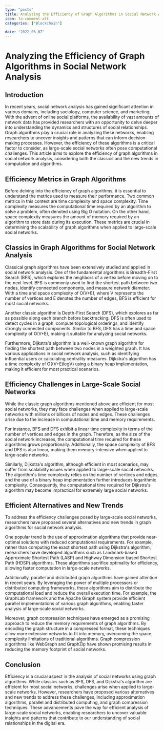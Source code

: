 ```yaml
---
type: "posts"
title: Analyzing the Efficiency of Graph Algorithms in Social Network Analysis
icon: fa-comment-alt
categories: ["Blockchain"]

date: "2022-03-07"
---
```




# Analyzing the Efficiency of Graph Algorithms in Social Network Analysis

## Introduction
In recent years, social network analysis has gained significant attention in various domains, including sociology, computer science, and marketing. With the advent of online social platforms, the availability of vast amounts of network data has provided researchers with an opportunity to delve deeper into understanding the dynamics and structures of social relationships. Graph algorithms play a crucial role in analyzing these networks, enabling researchers to uncover insights and patterns that can inform decision-making processes. However, the efficiency of these algorithms is a critical factor to consider, as large-scale social networks often pose computational challenges. This article aims to explore the efficiency of graph algorithms in social network analysis, considering both the classics and the new trends in computation and algorithms.

## Efficiency Metrics in Graph Algorithms
Before delving into the efficiency of graph algorithms, it is essential to understand the metrics used to measure their performance. Two common metrics in this context are time complexity and space complexity. Time complexity measures the computational time required by an algorithm to solve a problem, often denoted using Big O notation. On the other hand, space complexity measures the amount of memory required by an algorithm to store data during its execution. These metrics are crucial in determining the scalability of graph algorithms when applied to large-scale social networks.

## Classics in Graph Algorithms for Social Network Analysis
Classical graph algorithms have been extensively studied and applied in social network analysis. One of the fundamental algorithms is Breadth-First Search (BFS), which explores the neighbors of a vertex before moving on to the next level. BFS is commonly used to find the shortest path between two nodes, identify connected components, and measure network diameter. With a time and space complexity of O(V+E), where V represents the number of vertices and E denotes the number of edges, BFS is efficient for most social networks.

Another classic algorithm is Depth-First Search (DFS), which explores as far as possible along each branch before backtracking. DFS is often used to detect cycles in a graph, compute topological orderings, and identify strongly connected components. Similar to BFS, DFS has a time and space complexity of O(V+E), making it suitable for analyzing social networks.

Furthermore, Dijkstra's algorithm is a well-known graph algorithm for finding the shortest path between two nodes in a weighted graph. It has various applications in social network analysis, such as identifying influential users or calculating centrality measures. Dijkstra's algorithm has a time complexity of O((V+E)logV) using a binary heap implementation, making it efficient for most practical scenarios.

## Efficiency Challenges in Large-Scale Social Networks
While the classic graph algorithms mentioned above are efficient for most social networks, they may face challenges when applied to large-scale networks with millions or billions of nodes and edges. These challenges arise due to the increase in computational time and memory requirements.

For instance, BFS and DFS exhibit a linear time complexity in terms of the number of vertices and edges in the graph. Therefore, as the size of the social network increases, the computational time required for these algorithms grows proportionally. Additionally, the space complexity of BFS and DFS is also linear, making them memory-intensive when applied to large-scale networks.

Similarly, Dijkstra's algorithm, although efficient in most scenarios, may suffer from scalability issues when applied to large-scale social networks. The algorithm's time complexity relies on the number of vertices and edges, and the use of a binary heap implementation further introduces logarithmic complexity. Consequently, the computational time required for Dijkstra's algorithm may become impractical for extremely large social networks.

## Efficient Alternatives and New Trends
To address the efficiency challenges posed by large-scale social networks, researchers have proposed several alternatives and new trends in graph algorithms for social network analysis.

One popular trend is the use of approximation algorithms that provide near-optimal solutions with reduced computational requirements. For example, rather than computing the exact shortest path using Dijkstra's algorithm, researchers have developed algorithms such as Landmark-based Approximate Shortest Path (LASP) and Highway Dimension-based Shortest Path (HDSP) algorithms. These algorithms sacrifice optimality for efficiency, allowing faster computation in large-scale networks.

Additionally, parallel and distributed graph algorithms have gained attention in recent years. By leveraging the power of multiple processors or distributed computing frameworks, these algorithms aim to distribute the computational load and reduce the overall execution time. For example, the GraphLab framework and the Apache Giraph system provide efficient parallel implementations of various graph algorithms, enabling faster analysis of large-scale social networks.

Moreover, graph compression techniques have emerged as a promising approach to reduce the memory requirements of graph algorithms. By encoding the graph structure in a compressed format, these techniques allow more extensive networks to fit into memory, overcoming the space complexity limitations of traditional algorithms. Graph compression algorithms like WebGraph and GraphZip have shown promising results in reducing the memory footprint of social networks.

## Conclusion
Efficiency is a crucial aspect in the analysis of social networks using graph algorithms. While classics such as BFS, DFS, and Dijkstra's algorithm are efficient for most social networks, challenges arise when applied to large-scale networks. However, researchers have proposed various alternatives and new trends to address these challenges, including approximation algorithms, parallel and distributed computing, and graph compression techniques. These advancements pave the way for efficient analysis of large-scale social networks, enabling researchers to uncover valuable insights and patterns that contribute to our understanding of social relationships in the digital era.
